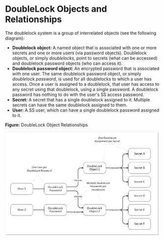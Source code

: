 [title]: # (DoubleLock Objects and Relationships)
[tags]: # (DoubleLock)
[priority]: # (1000)

# DoubleLock Objects and Relationships

The doublelock system is a group of interrelated objects (see the following diagram):

- **Doublelock object:** A named object that is associated with one or more secrets and one or more users (via password objects). Doublelock objects, or simply *doublelocks*, point to secrets (what can be accessed) and doublelock password objects (who can access it).
- **Doublelock password object:** An encrypted password that is associated with one user. The same doublelock password object, or simply *doublelock password*, is used for all doublelocks to which a user has access. Once a user is assigned to a doublelock, that user has access to any secret using that doublelock, using a single password. A doublelock password has nothing to do with the user's SS access password. 
- **Secret:** A secret that has a single doublelock assigned to it. Multiple secrets can have the same doublelock assigned to them.
- **User:** A SS user, which can have a single doublelock password assigned to it.

**Figure:** DoubleLock Object Relationships 

![1557427607161](images/1557427607161.png)
